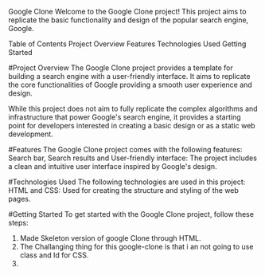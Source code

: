 Google Clone
Welcome to the Google Clone project! This project aims to replicate the basic functionality and design of the popular search engine, Google. 

Table of Contents
Project Overview
Features
Technologies Used
Getting Started


#Project Overview
The Google Clone project provides a template for building a search engine with a user-friendly interface. It aims to replicate the core functionalities of Google providing a smooth user experience and design.

While this project does not aim to fully replicate the complex algorithms and infrastructure that power Google's search engine, it provides a starting point for developers interested in creating a basic design or as a static web development.

#Features
The Google Clone project comes with the following features:
Search bar, Search results and User-friendly interface: The project includes a clean and intuitive user interface inspired by Google's design.

#Technologies Used
The following technologies are used in this project:
HTML and CSS: Used for creating the structure and styling of the web pages.

#Getting Started
To get started with the Google Clone project, follow these steps:
1. Made Skeleton version of google Clone through HTML.
2. The Challanging thing for this google-clone is that i an not going to use class and Id for CSS.
3. 




